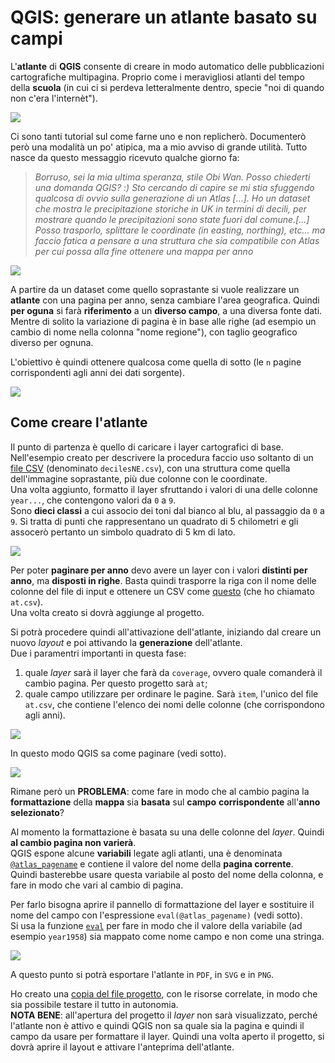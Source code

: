 # QGIS: generare un atlante basato su campi

L'**atlante** di **QGIS** consente di creare in modo automatico delle pubblicazioni cartografiche multipagina. Proprio come i meravigliosi atlanti del tempo della **scuola** (in cui ci si perdeva letteralmente dentro, specie "noi di quando non c'era l'internèt").

![](imgs/atlante.jpg)

Ci sono tanti tutorial sul come farne uno e non replicherò. Documenterò però una modalità un po' atipica, ma a mio avviso di grande utilità. Tutto nasce da questo messaggio ricevuto qualche giorno fa:

> *Borruso, sei la mia ultima speranza, stile Obi Wan. Posso chiederti una domanda QGIS? :)
Sto cercando di capire se mi stia sfuggendo qualcosa di ovvio sulla generazione di un Atlas [...]. Ho un dataset che mostra le precipitazione storiche in UK in termini di decili, per mostrare quando le precipitazioni sono state fuori dal comune.[...]<br>
Posso trasporlo, splittare le coordinate (in easting, northing), etc... ma faccio fatica a pensare a una struttura che sia compatibile con Atlas per cui possa alla fine ottenere una mappa per anno*

![](imgs/dataset.jpg)

A partire da un dataset come quello soprastante si vuole realizzare un **atlante** con una pagina per anno, senza cambiare l'area geografica. Quindi **per oguna** si farà **riferimento** a un **diverso campo**, a una diversa fonte dati.<br>
Mentre di solito la variazione di pagina è in base alle righe (ad esempio un cambio di nome nella colonna "nome regione"), con taglio geografico diverso per ognuna.

L'obiettivo è quindi ottenere qualcosa come quella di sotto (le `n` pagine corrispondenti agli anni dei dati sorgente).

![](imgs/griglia.png)

## Come creare l'atlante

Il punto di partenza è quello di caricare i layer cartografici di base. Nell'esempio creato per descrivere la procedura faccio uso soltanto di un [file CSV](./atlante/decilesNE.csv) (denominato `decilesNE.csv`), con una struttura come quella dell'immagine soprastante, più due colonne con le coordinate.<br>
Una volta aggiunto, formatto il layer sfruttando i valori di una delle colonne `year...`, che contengono valori da `0` a `9`. <br>
Sono **dieci classi** a cui associo dei toni dal bianco al blu, al passaggio da `0` a `9`. Si tratta di punti che rappresentano un quadrato di 5 chilometri e gli assocerò pertanto un simbolo quadrato di 5 km di lato.

![](imgs/qgis-atlas-color-settings.png)

Per poter **paginare per anno** devo avere un layer con i valori **distinti per anno**, ma **disposti in righe**. Basta quindi trasporre la riga con il nome delle colonne del file di input e ottenere un CSV come [questo](./atlante/at.csv) (che ho chiamato `at.csv`).<br>
Una volta creato si dovrà aggiunge al progetto.

Si potrà procedere quindi all'attivazione dell'atlante, iniziando dal creare un nuovo *layout* e poi attivando la **generazione** dell'atlante.<br>
Due i paramentri importanti in questa fase:

1. quale *layer* sarà il layer che farà da `coverage`, ovvero quale comanderà il cambio pagina. Per questo progetto sarà `at`;
2. quale campo utilizzare per ordinare le pagine. Sarà `item`, l'unico del file `at.csv`, che contiene l'elenco dei nomi delle colonne (che corrispondono agli anni).

![](imgs/atlasSetting.png)

In questo modo QGIS sa come paginare (vedi sotto).

![](imgs/pagine.png)

Rimane però un **PROBLEMA**: come fare in modo che al cambio pagina la **formattazione** della **mappa** sia **basata** sul **campo** **corrispondente** all'**anno selezionato**?

Al momento la formattazione è basata su una delle colonne del *layer*. Quindi **al cambio pagina non varierà**.<br>
QGIS espone alcune **variabili** legate agli atlanti, una è denominata [`@atlas_pagename`](http://hfcqgis.opendatasicilia.it/it/latest/gr_funzioni/variabili/README.html) e contiene il valore del nome della **pagina corrente**.<br>
Quindi basterebbe usare questa variabile al posto del nome della colonna, e fare in modo che vari al cambio di pagina.

Per farlo bisogna aprire il pannello di formattazione del layer e sostituire il nome del campo con l'espressione `eval(@atlas_pagename)` (vedi sotto). <br>
Si usa la funzione [`eval`](http://hfcqgis.opendatasicilia.it/it/latest/gr_funzioni/generale/eval.html) per fare in modo che il valore della variabile (ad esempio `year1958`) sia mappato come nome campo e non come una stringa.

![](imgs/attivareFormattazioneCambioPagina.png)

A questo punto si potrà esportare l'atlante in `PDF`, in `SVG` e in `PNG`.

Ho creato una [copia del file progetto](./atlante/atlante.zip), con le risorse correlate, in modo che sia possibile testare il tutto in autonomia.<br>
**NOTA BENE**: all'apertura del progetto il *layer* non sarà visualizzato, perché l'atlante non è attivo e quindi QGIS non sa quale sia la pagina e quindi il campo da usare per formattare il layer. Quindi una volta aperto il progetto, si dovrà aprire il layout e attivare l'anteprima dell'atlante.
